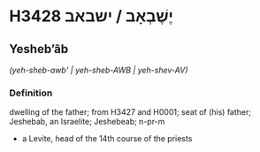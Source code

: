 # H3428 יֶשֶׁבְאָב / ישבאב

## Yeshebʼâb

_(yeh-sheb-awb' | yeh-sheb-AWB | yeh-shev-AV)_

### Definition

dwelling of the father; from H3427 and H0001; seat of (his) father; Jeshebab, an Israelite; Jeshebeab; n-pr-m

- a Levite, head of the 14th course of the priests

